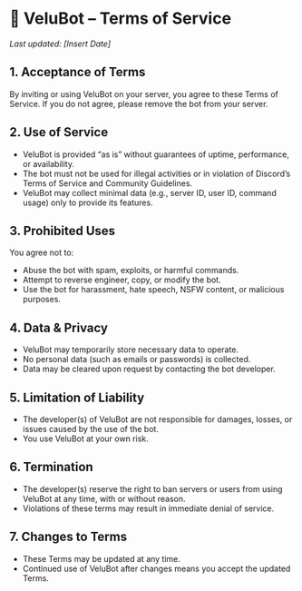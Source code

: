 # 📜 VeluBot – Terms of Service

*Last updated: \[Insert Date]*

## 1. Acceptance of Terms

By inviting or using VeluBot on your server, you agree to these Terms of Service. If you do not agree, please remove the bot from your server.

## 2. Use of Service

* VeluBot is provided “as is” without guarantees of uptime, performance, or availability.
* The bot must not be used for illegal activities or in violation of Discord’s Terms of Service and Community Guidelines.
* VeluBot may collect minimal data (e.g., server ID, user ID, command usage) only to provide its features.

## 3. Prohibited Uses

You agree not to:

* Abuse the bot with spam, exploits, or harmful commands.
* Attempt to reverse engineer, copy, or modify the bot.
* Use the bot for harassment, hate speech, NSFW content, or malicious purposes.

## 4. Data & Privacy

* VeluBot may temporarily store necessary data to operate.
* No personal data (such as emails or passwords) is collected.
* Data may be cleared upon request by contacting the bot developer.

## 5. Limitation of Liability

* The developer(s) of VeluBot are not responsible for damages, losses, or issues caused by the use of the bot.
* You use VeluBot at your own risk.

## 6. Termination

* The developer(s) reserve the right to ban servers or users from using VeluBot at any time, with or without reason.
* Violations of these terms may result in immediate denial of service.

## 7. Changes to Terms

* These Terms may be updated at any time.
* Continued use of VeluBot after changes means you accept the updated Terms.
